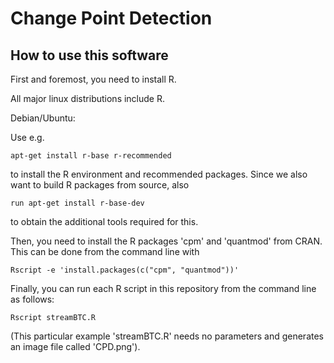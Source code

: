 # Change Point Detection

## How to use this software

First and foremost, you need to install R.

All major linux distributions include R. 

Debian/Ubuntu: 

Use e.g. 

	apt-get install r-base r-recommended 

to install the R environment and recommended packages. Since we also want to
build R packages from source, also 

	run apt-get install r-base-dev 

to obtain the additional tools required for this.

Then, you need to install the R packages 'cpm' and 'quantmod' from CRAN. This
can be done from the command line with

	Rscript -e 'install.packages(c("cpm", "quantmod"))'

Finally, you can run each R script in this repository from the command line as
follows:

	Rscript streamBTC.R

(This particular example 'streamBTC.R' needs no parameters and generates an
image file called 'CPD.png').
